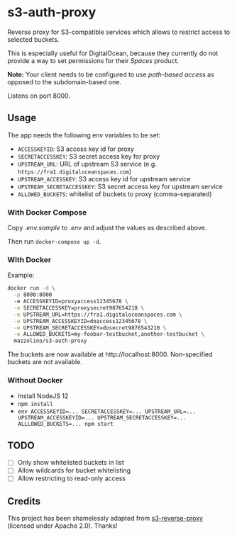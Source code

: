 # s3-auth-proxy

Reverse proxy for S3-compatible services which allows to restrict access to selected buckets.

This is especially useful for DigitalOcean, because they currently do not provide a way to set permissions for their *Spaces* product.

**Note:** Your client needs to be configured to use *path-based access* as opposed to the subdomain-based one.

Listens on port 8000.

## Usage

The app needs the following env variables to be set:

* `ACCESSKEYID`: S3 access key id for proxy
* `SECRETACCESSKEY`: S3 secret access key for proxy
* `UPSTREAM_URL`: URL of upstream S3 service (e.g. `https://fra1.digitaloceanspaces.com`)
* `UPSTREAM_ACCESSKEY`: S3 access key id for upstream service
* `UPSTREAM_SECRETACCESSKEY`: S3 secret access key for upstream service
* `ALLOWED_BUCKETS`: whitelist of buckets to proxy (comma-separated)

### With Docker Compose

Copy *.env.sample* to *.env* and adjust the values as described above.

Then run `docker-compose up -d`.

### With Docker

Example:

```bash
docker run -d \
  -p 8000:8000
  -e ACCESSKEYID=proxyaccess12345678 \
  -e SECRETACCESSKEY=proxysecret987654210 \
  -e UPSTREAM_URL=https://fra1.digitaloceanspaces.com \
  -e UPSTREAM_ACCESSKEYID=doaccess12345678 \
  -e UPSTREAM_SECRETACCESSKEY=dosecret9876543210 \
  -e ALLOWED_BUCKETS=my-foobar-testbucket,another-testbucket \
  mazzolino/s3-auth-proxy
```

The buckets are now available at http://localhost:8000. Non-specified buckets are not available.

### Without Docker

* Install NodeJS 12
* `npm install`
* `env ACCESSKEYID=... SECRETACCESSKEY=... UPSTREAM_URL=... UPSTREAM_ACCESSKEYID=... UPSTREAM_SECRETACCESSKEY=... ALLLOWED_BUCKETS=... npm start`

## TODO

- [ ] Only show whitelisted buckets in list
- [ ] Allow wildcards for bucket whitelisting
- [ ] Allow restricting to read-only access

## Credits

This project has been shamelessly adapted from [s3-reverse-proxy](https://github.com/armaniacs/s3-reverse-proxy) (licensed under Apache 2.0). Thanks!
